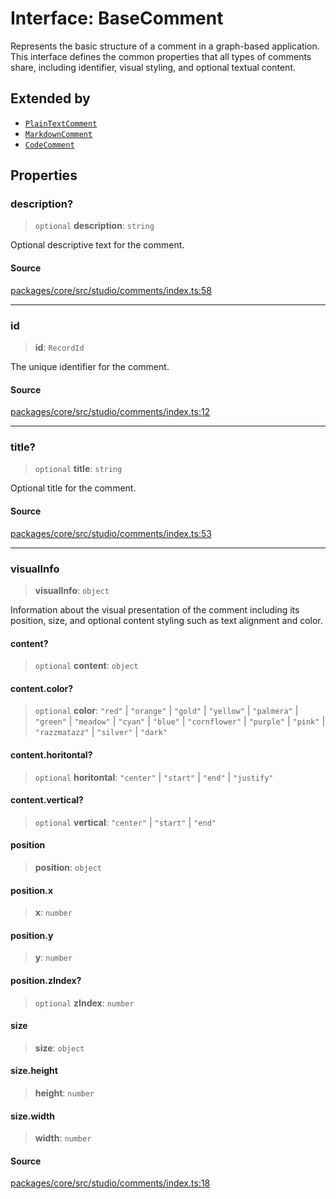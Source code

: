 # Interface: BaseComment

Represents the basic structure of a comment in a graph-based application. 
This interface defines the common properties that all types of comments share, 
including identifier, visual styling, and optional textual content.

## Extended by

- [`PlainTextComment`](PlainTextComment.md)
- [`MarkdownComment`](MarkdownComment.md)
- [`CodeComment`](CodeComment.md)

## Properties

### description?

> `optional` **description**: `string`

Optional descriptive text for the comment.

#### Source

[packages/core/src/studio/comments/index.ts:58](https://github.com/VictorS67/encre/blob/c09849eb59af073bf23be826a912f2ba4f635f93/packages/core/src/studio/comments/index.ts#L58)

***

### id

> **id**: `RecordId`

The unique identifier for the comment.

#### Source

[packages/core/src/studio/comments/index.ts:12](https://github.com/VictorS67/encre/blob/c09849eb59af073bf23be826a912f2ba4f635f93/packages/core/src/studio/comments/index.ts#L12)

***

### title?

> `optional` **title**: `string`

Optional title for the comment.

#### Source

[packages/core/src/studio/comments/index.ts:53](https://github.com/VictorS67/encre/blob/c09849eb59af073bf23be826a912f2ba4f635f93/packages/core/src/studio/comments/index.ts#L53)

***

### visualInfo

> **visualInfo**: `object`

Information about the visual presentation of the comment including its position, size, 
and optional content styling such as text alignment and color.

#### content?

> `optional` **content**: `object`

#### content.color?

> `optional` **color**: `"red"` \| `"orange"` \| `"gold"` \| `"yellow"` \| `"palmera"` \| `"green"` \| `"meadow"` \| `"cyan"` \| `"blue"` \| `"cornflower"` \| `"purple"` \| `"pink"` \| `"razzmatazz"` \| `"silver"` \| `"dark"`

#### content.horitontal?

> `optional` **horitontal**: `"center"` \| `"start"` \| `"end"` \| `"justify"`

#### content.vertical?

> `optional` **vertical**: `"center"` \| `"start"` \| `"end"`

#### position

> **position**: `object`

#### position.x

> **x**: `number`

#### position.y

> **y**: `number`

#### position.zIndex?

> `optional` **zIndex**: `number`

#### size

> **size**: `object`

#### size.height

> **height**: `number`

#### size.width

> **width**: `number`

#### Source

[packages/core/src/studio/comments/index.ts:18](https://github.com/VictorS67/encre/blob/c09849eb59af073bf23be826a912f2ba4f635f93/packages/core/src/studio/comments/index.ts#L18)

